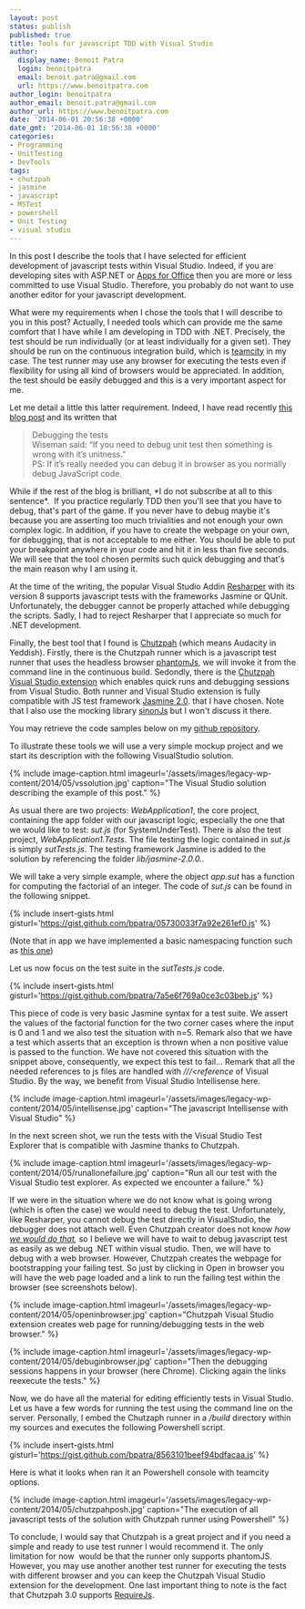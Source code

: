 ```yaml
---
layout: post
status: publish
published: true
title: Tools for javascript TDD with Visual Studio
author:
  display_name: Benoit Patra
  login: benoitpatra
  email: benoit.patra@gmail.com
  url: https://www.benoitpatra.com
author_login: benoitpatra
author_email: benoit.patra@gmail.com
author_url: https://www.benoitpatra.com
date: '2014-06-01 20:56:38 +0000'
date_gmt: '2014-06-01 18:56:38 +0000'
categories:
- Programming
- UnitTesting
- DevTools
tags:
- chutzpah
- jasmine
- javascript
- MSTest
- powershell
- Unit Testing
- visual studio
---
```

In this post I describe the tools that I have selected for efficient development of javascript tests within Visual Studio. Indeed, if you are developing sites with ASP.NET or <a href="http://msdn.microsoft.com/en-us/office/dn448457.aspx">Apps for Office</a> then you are more or less committed to use Visual Studio. Therefore, you probably do not want to use another editor for your javascript development.

What were my requirements when I chose the tools that I will describe to you in this post? Actually, I needed tools which can&nbsp;provide&nbsp;me&nbsp;the same comfort that I have while I am developing in&nbsp;TDD with&nbsp;.NET. Precisely, the test should be run individually (or at least individually for a given set). They should be run on the continuous integration build, which is <a href="http://www.jetbrains.com/teamcity/">teamcity</a> in my case. The test runner may use any browser for executing the tests even if flexibility for using all kind of browsers would be appreciated. In addition, the test should be easily debugged and this is a very important aspect for me.

Let me detail a little this latter requirement.&nbsp;Indeed, I have read recently <a title="here" href="https://chrisseroka.wordpress.com/2013/07/07/unit-testing-javascript-in-visualstudio-with-resharper/">this blog post</a> and its written that

<blockquote>Debugging the tests<br />
Wiseman said: &ldquo;If you need to debug unit test then something is wrong with it&rsquo;s unitness.&rdquo;<br />
PS: If it&rsquo;s really needed you can debug it in browser as you normally debug JavaScript code.
</blockquote>
While if the rest of the blog is brilliant, *I do not subscribe at all to this sentence*. &nbsp;If you practice regularly&nbsp;TDD then you'll see that you have to debug, that's part of the game. If you never have to debug maybe it's because you are asserting too much trivialities and not enough your own complex logic. In addition, if you have to create the webpage on your own, for debugging, that is not acceptable to me either. You should be able to put your breakpoint anywhere in your code and hit it in less than five seconds. We will see that the tool chosen permits such quick debugging and that's the main reason why I am using it.

At the time of the writing, the popular Visual Studio Addin <a href="http://www.jetbrains.com/resharper/">Resharper</a> with its version 8 supports javascript tests with the frameworks Jasmine or QUnit. Unfortunately, the debugger cannot be properly attached while debugging the scripts. Sadly, I had to reject Resharper that I appreciate so much for .NET development.

Finally, the best tool that I found is <a title="Chutzpah" href="http://chutzpah.codeplex.com/">Chutzpah</a> (which means Audacity in Yeddish). Firstly, there is the Chutzpah runner which is a javascript test runner that uses the headless browser <a href="http://phantomjs.org/">phantomJs</a>, we will invoke it from the command line in the continuous build. Sedondly, there is the <a href="http://visualstudiogallery.msdn.microsoft.com/71a4e9bd-f660-448f-bd92-f5a65d39b7f0">Chutzpah Visual Studio extension</a> which enables quick runs and debugging sessions from Visual Studio. Both runner and Visual Studio extension is fully compatible with JS test framework <a href="http://jasmine.github.io/2.0/introduction.html">Jasmine 2.0</a>. that I have chosen. Note that I also use the mocking library <a href="http://sinonjs.org/">sinonJs</a> but I won't discuss it there.

You may retrieve the code samples below on my <a title="github repository" href="https://github.com/bpatra/chutzpahSample">github repository</a>.

To illustrate these tools we will use a very simple mockup project and we start its description with the following VisualStudio solution.

{% include image-caption.html imageurl='/assets/images/legacy-wp-content/2014/05/vssolution.jpg' caption="The Visual Studio solution describing the example of this post." %}

As usual there are two projects: <em>WebApplication1</em>, the core project, containing the app folder with our javascript logic, especially the one that we would like to test: <em>sut.js</em> (for SystemUnderTest). There is also the test project, <em>WebApplication1.Tests</em>. The file testing the logic contained in <em>sut.js</em> is simply <em>sutTests.js</em>. The testing framework Jasmine is added to the solution by referencing the folder <em>lib/jasmine-2.0.0.</em>.

We will take a very simple example, where the object <em>app.sut</em> has a function for computing the factorial of an integer. The code of <em>sut.js</em> can be found in the following snippet.

{% include insert-gists.html gisturl='https://gist.github.com/bpatra/05730033f7a92e261ef0.js' %}

(Note that in app we have implemented a basic namespacing function such as <a href="http://elegantcode.com/2011/01/26/basic-javascript-part-8-namespaces/">this one</a>)

Let us now focus on the test suite in the <em>sutTests.js</em> code.

{% include insert-gists.html gisturl='https://gist.github.com/bpatra/7a5e6f769a0ce3c03beb.js' %}

This piece of code is very basic Jasmine syntax for a test suite. We assert the values of the factorial function for the two corner cases where the input is 0 and 1 and we also test the situation with n=5. Remark also that we have a test which asserts that an exception is thrown when a non positive value is passed to the function. We have not covered this situation with the snippet above, consequently, we expect this test to fail... Remark that all the needed references to js files are handled with <em>///<reference</em> of Visual Studio. By the way, we benefit from Visual Studio Intellisense here.


{% include image-caption.html imageurl='/assets/images/legacy-wp-content/2014/05/intellisense.jpg' caption="The javascript Intellisense with Visual Studio" %}

In the next screen shot, we run the&nbsp;tests with the Visual Studio Test Explorer&nbsp;that is compatible with Jasmine thanks to Chutzpah.

{% include image-caption.html imageurl='/assets/images/legacy-wp-content/2014/05/runallonefailure.jpg' caption="Run all our test with the Visual Studio test explorer. As expected we encounter a failure." %}


If we were in the situation where we do not know what is going wrong (which is often the case) we would need to debug the test. Unfortunately, like Resharper, you cannot debug the test directly in VisualStudio, the debugger does not attach well. Even Chutzpah creator does not know <em>how <a href="http://stackoverflow.com/questions/12561362/how-do-i-debug-my-javascript-that-is-being-executed-by-chutzpah-phantomjs">we would do that</a>,</em> so I believe we will have to wait to debug javascript test as easily as we debug .NET within visual studio. Then, we will have to debug with a web browser. However, Chutzpah creates the webpage for bootstrapping your failing test. So just by clicking in Open in browser you will have the web page loaded and a link to run the failing test within the browser (see screenshots below).


{% include image-caption.html imageurl='/assets/images/legacy-wp-content/2014/05/openinbrowser.jpg' caption="Chutzpah Visual Studio extension creates web page for running/debugging tests in the web browser." %}

{% include image-caption.html imageurl='/assets/images/legacy-wp-content/2014/05/debuginbrowser.jpg' caption="Then the debugging sessions happens in your browser (here Chrome). Clicking again the links reexecute the tests." %}

Now, we do have all the material for editing efficiently tests in Visual Studio. Let us have a few words for running the test using the command line on the server. Personally, I embed the Chutzaph runner in a&nbsp;<em>/build</em> directory within my sources and executes the following Powershell script.

{% include insert-gists.html gisturl='https://gist.github.com/bpatra/8563101beef94bdfacaa.js' %}

Here is what it looks when ran it an Powershell console with teamcity options.

{% include image-caption.html imageurl='/assets/images/legacy-wp-content/2014/05/chutzpahposh.jpg' caption="The execution of all javascript tests of the solution with Chutzpah runner using Powershell" %}

To conclude, I would say that Chutzpah is a great project and if you need a simple and ready to use test runner I would recommend it. The only limitation for now &nbsp;would be that the runner only supports phantomJS. However, you may use another another test runner for executing the tests with different browser and&nbsp;you can keep the Chutzpah Visual Studio extension for the development. One last important thing to note is the fact that Chutzpah 3.0 supports <a href="http://requirejs.org/">RequireJs</a>.

